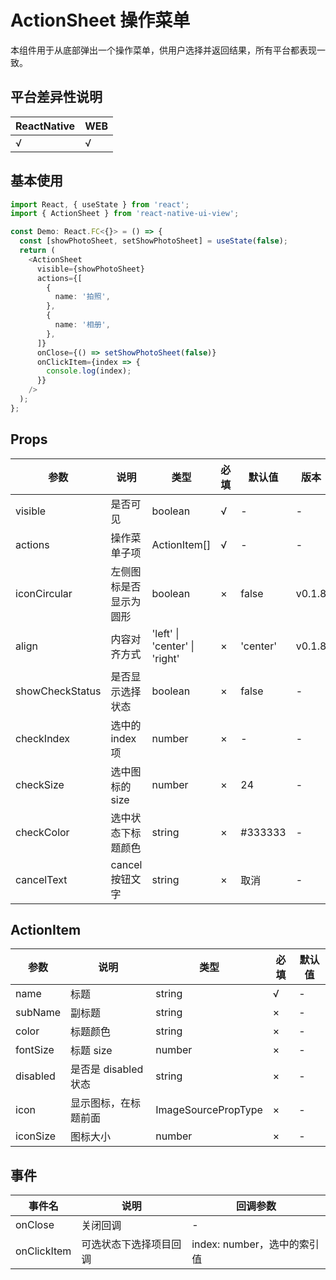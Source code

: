 # ActionSheet 操作菜单

本组件用于从底部弹出一个操作菜单，供用户选择并返回结果，所有平台都表现一致。

## 平台差异性说明

| ReactNative | WEB |
| ----------- | --- |
| √           | √   |

## 基本使用

```typescript
import React, { useState } from 'react';
import { ActionSheet } from 'react-native-ui-view';

const Demo: React.FC<{}> = () => {
  const [showPhotoSheet, setShowPhotoSheet] = useState(false);
  return (
    <ActionSheet
      visible={showPhotoSheet}
      actions={[
        {
          name: '拍照',
        },
        {
          name: '相册',
        },
      ]}
      onClose={() => setShowPhotoSheet(false)}
      onClickItem={index => {
        console.log(index);
      }}
    />
  );
};
```

## Props

| 参数            | 说明                   | 类型                          | 必填 | 默认值   | 版本   |
| --------------- | ---------------------- | ----------------------------- | ---- | -------- | ------ |
| visible         | 是否可见               | boolean                       | √    | -        | -      |
| actions         | 操作菜单子项           | ActionItem[]                  | √    | -        | -      |
| iconCircular    | 左侧图标是否显示为圆形 | boolean                       | ×    | false    | v0.1.8 |
| align           | 内容对齐方式           | 'left' \| 'center' \| 'right' | ×    | 'center' | v0.1.8 |
| showCheckStatus | 是否显示选择状态       | boolean                       | ×    | false    | -      |
| checkIndex      | 选中的 index 项        | number                        | ×    | -        | -      |
| checkSize       | 选中图标的 size        | number                        | ×    | 24       | -      |
| checkColor      | 选中状态下标题颜色     | string                        | ×    | #333333  | -      |
| cancelText      | cancel 按钮文字        | string                        | ×    | 取消     | -      |

## ActionItem

| 参数     | 说明                 | 类型                | 必填 | 默认值 |
| -------- | -------------------- | ------------------- | ---- | ------ |
| name     | 标题                 | string              | √    | -      |
| subName  | 副标题               | string              | ×    | -      |
| color    | 标题颜色             | string              | ×    | -      |
| fontSize | 标题 size            | number              | ×    | -      |
| disabled | 是否是 disabled 状态 | string              | ×    | -      |
| icon     | 显示图标，在标题前面 | ImageSourcePropType | ×    | -      |
| iconSize | 图标大小             | number              | ×    | -      |

## 事件

| 事件名      | 说明                   | 回调参数                    |
| ----------- | ---------------------- | --------------------------- |
| onClose     | 关闭回调               | -                           |
| onClickItem | 可选状态下选择项目回调 | index: number，选中的索引值 |
